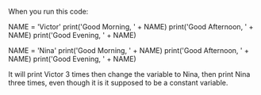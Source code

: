 When you run this code:

NAME = 'Victor'
print('Good Morning, ' + NAME)
print('Good Afternoon, ' + NAME)
print('Good Evening, ' + NAME)

NAME = 'Nina'
print('Good Morning, ' + NAME)
print('Good Afternoon, ' + NAME)
print('Good Evening, ' + NAME)

It will print Victor 3 times then change the variable to Nina, then print Nina
    three times, even though it is it supposed to be a constant variable. 